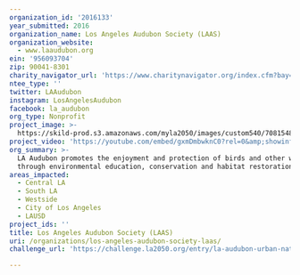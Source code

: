 ```yaml
---
organization_id: '2016133'
year_submitted: 2016
organization_name: Los Angeles Audubon Society (LAAS)
organization_website:
  - www.laaudubon.org
ein: '956093704'
zip: 90041-8301
charity_navigator_url: 'https://www.charitynavigator.org/index.cfm?bay=search.profile&ein=956093704'
ntee_type: ''
twitter: LAAudubon
instagram: LosAngelesAudubon
facebook: la_audubon
org_type: Nonprofit
project_image: >-
  https://skild-prod.s3.amazonaws.com/myla2050/images/custom540/7081548543741-team89.jpg
project_video: 'https://youtube.com/embed/gxmDmbwknC0?rel=0&amp;showinfo=0'
org_summary: >-
  LA Audubon promotes the enjoyment and protection of birds and other wildlife
  through environmental education, conservation and habitat restoration.
areas_impacted:
  - Central LA
  - South LA
  - Westside
  - City of Los Angeles
  - LAUSD
project_ids: ''
title: Los Angeles Audubon Society (LAAS)
uri: /organizations/los-angeles-audubon-society-laas/
challenge_url: 'https://challenge.la2050.org/entry/la-audubon-urban-nature-explored'

---
```

